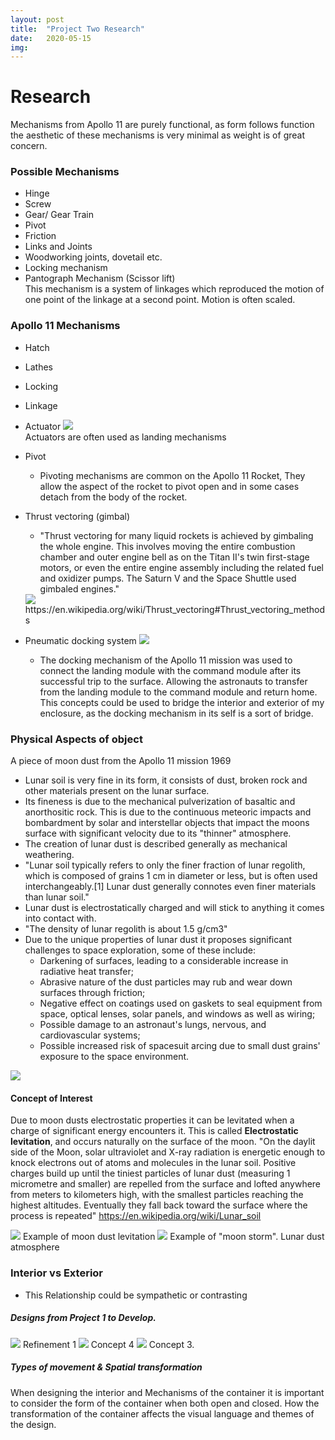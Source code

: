 ```yaml
---
layout: post
title:  "Project Two Research"
date:   2020-05-15
img:
---
```

# Research
Mechanisms from Apollo 11 are purely functional, as form follows function the aesthetic of these mechanisms is very minimal as weight is of great concern.

### Possible Mechanisms
* Hinge
* Screw
* Gear/ Gear Train
* Pivot
* Friction
* Links and Joints
* Woodworking joints, dovetail etc.
* Locking mechanism
* Pantograph Mechanism (Scissor lift)  
  This mechanism is a system of linkages which reproduced the motion of one point of the linkage at a second point. Motion is often scaled.


### Apollo 11 Mechanisms
* Hatch
* Lathes
* Locking
* Linkage
* Actuator
  <img src="{{site.baseurl}}/assets/img/DesignImages/actuator.jpg">   
  Actuators are often used as landing mechanisms  
* Pivot
  - Pivoting mechanisms are common on the Apollo 11 Rocket, They allow the aspect of the rocket to pivot open and in some cases detach from the body of the rocket.  
* Thrust vectoring (gimbal)  
  - "Thrust vectoring for many liquid rockets is achieved by gimbaling the whole engine. This involves moving the entire combustion chamber and outer engine bell as on the Titan II's twin first-stage motors, or even the entire engine assembly including the related fuel and oxidizer pumps. The Saturn V and the Space Shuttle used gimbaled engines."
  <img src="{{site.baseurl}}/assets/img/DesignImages/thrustVector.jpg">    
  https://en.wikipedia.org/wiki/Thrust_vectoring#Thrust_vectoring_methods

* Pneumatic docking system
  <img src="{{site.baseurl}}/assets/img/DesignImages/dockingMech.png">   

    - The docking mechanism of the Apollo 11 mission was used to connect the landing module with the command module after its successful trip to the surface. Allowing the astronauts to transfer from the landing module to the command module and return home. This concepts could be used to bridge the interior and exterior of my enclosure, as the docking mechanism in its self is a sort of bridge.

### Physical Aspects of  object
 A piece of moon dust from the Apollo 11 mission 1969
- Lunar soil is very fine in its form, it consists of dust, broken rock and other materials present on the lunar surface.
- Its fineness is due to the mechanical pulverization of basaltic and anorthositic rock. This is due to the continuous meteoric impacts and bombardment by solar and interstellar objects that impact the moons surface with significant velocity due to its "thinner" atmosphere.
- The creation of lunar dust is described generally as mechanical weathering.
- "Lunar soil typically refers to only the finer fraction of lunar regolith, which is composed of grains 1 cm in diameter or less, but is often used interchangeably.[1] Lunar dust generally connotes even finer materials than lunar soil."
- Lunar dust is electrostatically charged and will stick to anything it comes into contact with.
- "The density of lunar regolith is about 1.5 g/cm3"
- Due to the unique properties of lunar dust it proposes significant challenges to space exploration, some of these include:
    - Darkening of surfaces, leading to a considerable increase in radiative heat transfer;
    - Abrasive nature of the dust particles may rub and wear down surfaces through friction;
    - Negative effect on coatings used on gaskets to seal equipment from space, optical lenses, solar panels, and windows as well as wiring;
    - Possible damage to an astronaut's lungs, nervous, and cardiovascular systems;
    - Possible increased risk of spacesuit arcing due to small dust grains' exposure to the space environment.  

<img src="{{site.baseurl}}/assets/img/DesignImages/Lunar-Dust-Under-Microscope.jpg">


#### Concept of Interest
Due to moon dusts electrostatic properties it can be levitated when a charge of significant energy encounters it. This is called **Electrostatic levitation**, and occurs naturally on the surface of the moon. "On the daylit side of the Moon, solar ultraviolet and X-ray radiation is energetic enough to knock electrons out of atoms and molecules in the lunar soil. Positive charges build up until the tiniest particles of lunar dust (measuring 1 micrometre and smaller) are repelled from the surface and lofted anywhere from meters to kilometers high, with the smallest particles reaching the highest altitudes. Eventually they fall back toward the surface where the process is repeated"
https://en.wikipedia.org/wiki/Lunar_soil

<img src="{{site.baseurl}}/assets/img/DesignImages/moondustLev.jpg">    
Example of moon dust levitation  
<img src="{{site.baseurl}}/assets/img/DesignImages/dustSphere.jpg">     
Example of "moon storm". Lunar dust atmosphere  

### Interior vs Exterior
- This Relationship could be sympathetic or contrasting

##### Designs from Project 1 to Develop.  
<img src="{{site.baseurl}}/assets/img/DesignImages/render15.JPG">
Refinement 1
<img src="{{site.baseurl}}/assets/img/DesignImages/render10.JPG">
Concept 4
<img src="{{site.baseurl}}/assets/img/DesignImages/render1.JPG">
Concept 3.

##### Types of movement & Spatial transformation
When designing the interior and Mechanisms of the container it is important to consider the form of the container when both open and closed. How the transformation of the container affects the visual language and themes of the design.

